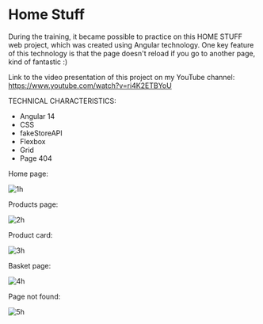 # Home Stuff
During the training, it became possible to practice on this HOME STUFF web project, which was created using Angular technology. One key feature of this technology is that the page doesn't reload if you go to another page, kind of fantastic :)

Link to the video presentation of this project on my YouTube channel:
https://www.youtube.com/watch?v=ri4K2ETBYoU

TECHNICAL CHARACTERISTICS:
- Angular 14
- CSS
- fakeStoreAPI
- Flexbox
- Grid
- Page 404

Home page:

![1h](https://user-images.githubusercontent.com/87872240/185621541-ce52a63c-f03c-4315-8a2e-f4d11bc62f77.png)

Products page:

![2h](https://user-images.githubusercontent.com/87872240/185621612-d3acbbce-152c-4717-a371-9d972569aa14.png)

Product card:

![3h](https://user-images.githubusercontent.com/87872240/185621700-ecf139e7-157c-45ec-ba63-c9df72bc3bf2.png)

Basket page: 

![4h](https://user-images.githubusercontent.com/87872240/185621777-ea349f8a-6407-4509-928e-4c97761f93f3.png)

Page not found:

![5h](https://user-images.githubusercontent.com/87872240/185621863-1dd42601-2d9e-43b3-8897-76556e141362.png)
